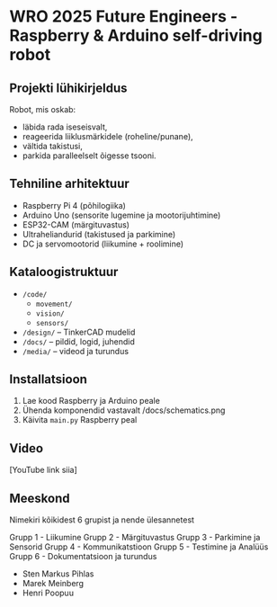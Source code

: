 # WRO 2025 Future Engineers - Raspberry & Arduino self-driving robot

## Projekti lühikirjeldus
Robot, mis oskab:
- läbida rada iseseisvalt,
- reageerida liiklusmärkidele (roheline/punane),
- vältida takistusi,
- parkida paralleelselt õigesse tsooni.

## Tehniline arhitektuur
- Raspberry Pi 4 (põhilogiika)
- Arduino Uno (sensorite lugemine ja mootorijuhtimine)
- ESP32-CAM (märgituvastus)
- Ultraheliandurid (takistused ja parkimine)
- DC ja servomootorid (liikumine + roolimine)

## Kataloogistruktuur
- `/code/`
  - `movement/`
  - `vision/`
  - `sensors/`
- `/design/` – TinkerCAD mudelid
- `/docs/` – pildid, logid, juhendid
- `/media/` – videod ja turundus

## Installatsioon
1. Lae kood Raspberry ja Arduino peale
2. Ühenda komponendid vastavalt /docs/schematics.png
3. Käivita `main.py` Raspberry peal

## Video
[YouTube link siia]

## Meeskond
Nimekiri kõikidest 6 grupist ja nende ülesannetest

Grupp 1 - Liikumine
Grupp 2 - Märgituvastus
Grupp 3 - Parkimine ja Sensorid
Grupp 4 - Kommunikatstioon
Grupp 5 - Testimine ja Analüüs
Grupp 6 - Dokumentatsioon ja turundus
- Sten Markus Pihlas
- Marek Meinberg
- Henri Poopuu
